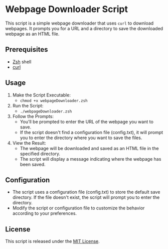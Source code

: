 # Webpage Downloader Script

This script is a simple webpage downloader that uses `curl` to download webpages. It prompts you for a URL and a directory to save the downloaded webpage as an HTML file.

## Prerequisites

- [Zsh](https://www.zsh.org/) shell
- [curl](https://curl.se/)

## Usage

1. Make the Script Executable:
   - `chmod +x webpageDownloader.zsh`
2. Run the Script:
   - `./webpageDownloader.zsh`
3. Follow the Prompts:
   - You'll be prompted to enter the URL of the webpage you want to save.
   - If the script doesn't find a configuration file (config.txt), it will prompt you to enter the directory where you want to save the files.
4. View the Result:
   - The webpage will be downloaded and saved as an HTML file in the specified directory.
   - The script will display a message indicating where the webpage has been saved.

## Configuration
- The script uses a configuration file (config.txt) to store the default save directory. If the file doesn't exist, the script will prompt you to enter the directory.
- Modify the script or configuration file to customize the behavior according to your preferences.

## License

This script is released under the [MIT License](MITLicense.txt).

